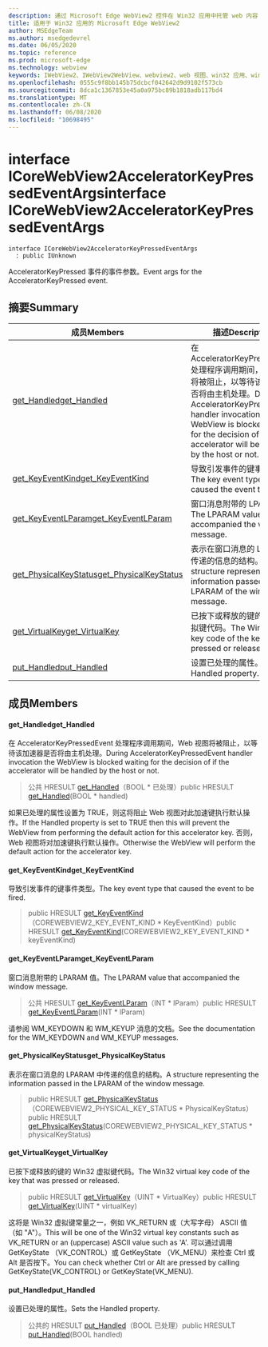 ```yaml
---
description: 通过 Microsoft Edge WebView2 控件在 Win32 应用中托管 web 内容
title: 适用于 Win32 应用的 Microsoft Edge WebView2
author: MSEdgeTeam
ms.author: msedgedevrel
ms.date: 06/05/2020
ms.topic: reference
ms.prod: microsoft-edge
ms.technology: webview
keywords: IWebView2、IWebView2WebView、webview2、web 视图、win32 应用、win32、edge、ICoreWebView2、ICoreWebView2Controller、浏览器控件、边缘 html
ms.openlocfilehash: 0555c9f8bb145b75dcbcf042642d9d9102f573cb
ms.sourcegitcommit: 8dca1c1367853e45a0a975bc89b1818adb117bd4
ms.translationtype: MT
ms.contentlocale: zh-CN
ms.lasthandoff: 06/08/2020
ms.locfileid: "10698495"
---
```

# <span data-ttu-id="6d77e-104">interface ICoreWebView2AcceleratorKeyPressedEventArgs</span><span class="sxs-lookup"><span data-stu-id="6d77e-104">interface ICoreWebView2AcceleratorKeyPressedEventArgs</span></span> 

```
interface ICoreWebView2AcceleratorKeyPressedEventArgs
  : public IUnknown
```

<span data-ttu-id="6d77e-105">AcceleratorKeyPressed 事件的事件参数。</span><span class="sxs-lookup"><span data-stu-id="6d77e-105">Event args for the AcceleratorKeyPressed event.</span></span>

## <span data-ttu-id="6d77e-106">摘要</span><span class="sxs-lookup"><span data-stu-id="6d77e-106">Summary</span></span>

 <span data-ttu-id="6d77e-107">成员</span><span class="sxs-lookup"><span data-stu-id="6d77e-107">Members</span></span>                        | <span data-ttu-id="6d77e-108">描述</span><span class="sxs-lookup"><span data-stu-id="6d77e-108">Descriptions</span></span>
--------------------------------|---------------------------------------------
[<span data-ttu-id="6d77e-109">get_Handled</span><span class="sxs-lookup"><span data-stu-id="6d77e-109">get_Handled</span></span>](#get_handled) | <span data-ttu-id="6d77e-110">在 AcceleratorKeyPressedEvent 处理程序调用期间，Web 视图将被阻止，以等待该加速器是否将由主机处理。</span><span class="sxs-lookup"><span data-stu-id="6d77e-110">During AcceleratorKeyPressedEvent handler invocation the WebView is blocked waiting for the decision of if the accelerator will be handled by the host or not.</span></span>
[<span data-ttu-id="6d77e-111">get_KeyEventKind</span><span class="sxs-lookup"><span data-stu-id="6d77e-111">get_KeyEventKind</span></span>](#get_keyeventkind) | <span data-ttu-id="6d77e-112">导致引发事件的键事件类型。</span><span class="sxs-lookup"><span data-stu-id="6d77e-112">The key event type that caused the event to be fired.</span></span>
[<span data-ttu-id="6d77e-113">get_KeyEventLParam</span><span class="sxs-lookup"><span data-stu-id="6d77e-113">get_KeyEventLParam</span></span>](#get_keyeventlparam) | <span data-ttu-id="6d77e-114">窗口消息附带的 LPARAM 值。</span><span class="sxs-lookup"><span data-stu-id="6d77e-114">The LPARAM value that accompanied the window message.</span></span>
[<span data-ttu-id="6d77e-115">get_PhysicalKeyStatus</span><span class="sxs-lookup"><span data-stu-id="6d77e-115">get_PhysicalKeyStatus</span></span>](#get_physicalkeystatus) | <span data-ttu-id="6d77e-116">表示在窗口消息的 LPARAM 中传递的信息的结构。</span><span class="sxs-lookup"><span data-stu-id="6d77e-116">A structure representing the information passed in the LPARAM of the window message.</span></span>
[<span data-ttu-id="6d77e-117">get_VirtualKey</span><span class="sxs-lookup"><span data-stu-id="6d77e-117">get_VirtualKey</span></span>](#get_virtualkey) | <span data-ttu-id="6d77e-118">已按下或释放的键的 Win32 虚拟键代码。</span><span class="sxs-lookup"><span data-stu-id="6d77e-118">The Win32 virtual key code of the key that was pressed or released.</span></span>
[<span data-ttu-id="6d77e-119">put_Handled</span><span class="sxs-lookup"><span data-stu-id="6d77e-119">put_Handled</span></span>](#put_handled) | <span data-ttu-id="6d77e-120">设置已处理的属性。</span><span class="sxs-lookup"><span data-stu-id="6d77e-120">Sets the Handled property.</span></span>

## <span data-ttu-id="6d77e-121">成员</span><span class="sxs-lookup"><span data-stu-id="6d77e-121">Members</span></span>

#### <span data-ttu-id="6d77e-122">get_Handled</span><span class="sxs-lookup"><span data-stu-id="6d77e-122">get_Handled</span></span> 

<span data-ttu-id="6d77e-123">在 AcceleratorKeyPressedEvent 处理程序调用期间，Web 视图将被阻止，以等待该加速器是否将由主机处理。</span><span class="sxs-lookup"><span data-stu-id="6d77e-123">During AcceleratorKeyPressedEvent handler invocation the WebView is blocked waiting for the decision of if the accelerator will be handled by the host or not.</span></span>

> <span data-ttu-id="6d77e-124">公共 HRESULT [get_Handled](#get_handled)（BOOL \* 已处理）</span><span class="sxs-lookup"><span data-stu-id="6d77e-124">public HRESULT [get_Handled](#get_handled)(BOOL \* handled)</span></span>

<span data-ttu-id="6d77e-125">如果已处理的属性设置为 TRUE，则这将阻止 Web 视图对此加速键执行默认操作。</span><span class="sxs-lookup"><span data-stu-id="6d77e-125">If the Handled property is set to TRUE then this will prevent the WebView from performing the default action for this accelerator key.</span></span> <span data-ttu-id="6d77e-126">否则，Web 视图将对加速键执行默认操作。</span><span class="sxs-lookup"><span data-stu-id="6d77e-126">Otherwise the WebView will perform the default action for the accelerator key.</span></span>

#### <span data-ttu-id="6d77e-127">get_KeyEventKind</span><span class="sxs-lookup"><span data-stu-id="6d77e-127">get_KeyEventKind</span></span> 

<span data-ttu-id="6d77e-128">导致引发事件的键事件类型。</span><span class="sxs-lookup"><span data-stu-id="6d77e-128">The key event type that caused the event to be fired.</span></span>

> <span data-ttu-id="6d77e-129">public HRESULT [get_KeyEventKind](#get_keyeventkind)（COREWEBVIEW2_KEY_EVENT_KIND \* KeyEventKind）</span><span class="sxs-lookup"><span data-stu-id="6d77e-129">public HRESULT [get_KeyEventKind](#get_keyeventkind)(COREWEBVIEW2_KEY_EVENT_KIND \* keyEventKind)</span></span>

#### <span data-ttu-id="6d77e-130">get_KeyEventLParam</span><span class="sxs-lookup"><span data-stu-id="6d77e-130">get_KeyEventLParam</span></span> 

<span data-ttu-id="6d77e-131">窗口消息附带的 LPARAM 值。</span><span class="sxs-lookup"><span data-stu-id="6d77e-131">The LPARAM value that accompanied the window message.</span></span>

> <span data-ttu-id="6d77e-132">公共 HRESULT [get_KeyEventLParam](#get_keyeventlparam)（INT \* lParam）</span><span class="sxs-lookup"><span data-stu-id="6d77e-132">public HRESULT [get_KeyEventLParam](#get_keyeventlparam)(INT \* lParam)</span></span>

<span data-ttu-id="6d77e-133">请参阅 WM_KEYDOWN 和 WM_KEYUP 消息的文档。</span><span class="sxs-lookup"><span data-stu-id="6d77e-133">See the documentation for the WM_KEYDOWN and WM_KEYUP messages.</span></span>

#### <span data-ttu-id="6d77e-134">get_PhysicalKeyStatus</span><span class="sxs-lookup"><span data-stu-id="6d77e-134">get_PhysicalKeyStatus</span></span> 

<span data-ttu-id="6d77e-135">表示在窗口消息的 LPARAM 中传递的信息的结构。</span><span class="sxs-lookup"><span data-stu-id="6d77e-135">A structure representing the information passed in the LPARAM of the window message.</span></span>

> <span data-ttu-id="6d77e-136">public HRESULT [get_PhysicalKeyStatus](#get_physicalkeystatus)（COREWEBVIEW2_PHYSICAL_KEY_STATUS \* PhysicalKeyStatus）</span><span class="sxs-lookup"><span data-stu-id="6d77e-136">public HRESULT [get_PhysicalKeyStatus](#get_physicalkeystatus)(COREWEBVIEW2_PHYSICAL_KEY_STATUS \* physicalKeyStatus)</span></span>

#### <span data-ttu-id="6d77e-137">get_VirtualKey</span><span class="sxs-lookup"><span data-stu-id="6d77e-137">get_VirtualKey</span></span> 

<span data-ttu-id="6d77e-138">已按下或释放的键的 Win32 虚拟键代码。</span><span class="sxs-lookup"><span data-stu-id="6d77e-138">The Win32 virtual key code of the key that was pressed or released.</span></span>

> <span data-ttu-id="6d77e-139">public HRESULT [get_VirtualKey](#get_virtualkey)（UINT \* VirtualKey）</span><span class="sxs-lookup"><span data-stu-id="6d77e-139">public HRESULT [get_VirtualKey](#get_virtualkey)(UINT \* virtualKey)</span></span>

<span data-ttu-id="6d77e-140">这将是 Win32 虚拟键常量之一，例如 VK_RETURN 或（大写字母） ASCII 值（如 "A"）。</span><span class="sxs-lookup"><span data-stu-id="6d77e-140">This will be one of the Win32 virtual key constants such as VK_RETURN or an (uppercase) ASCII value such as 'A'.</span></span> <span data-ttu-id="6d77e-141">可以通过调用 GetKeyState （VK_CONTROL）或 GetKeyState （VK_MENU）来检查 Ctrl 或 Alt 是否按下。</span><span class="sxs-lookup"><span data-stu-id="6d77e-141">You can check whether Ctrl or Alt are pressed by calling GetKeyState(VK_CONTROL) or GetKeyState(VK_MENU).</span></span>

#### <span data-ttu-id="6d77e-142">put_Handled</span><span class="sxs-lookup"><span data-stu-id="6d77e-142">put_Handled</span></span> 

<span data-ttu-id="6d77e-143">设置已处理的属性。</span><span class="sxs-lookup"><span data-stu-id="6d77e-143">Sets the Handled property.</span></span>

> <span data-ttu-id="6d77e-144">公共的 HRESULT [put_Handled](#put_handled)（BOOL 已处理）</span><span class="sxs-lookup"><span data-stu-id="6d77e-144">public HRESULT [put_Handled](#put_handled)(BOOL handled)</span></span>

